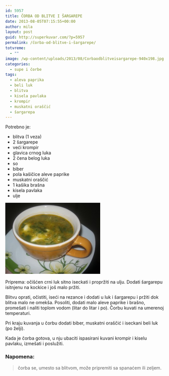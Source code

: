 ```yaml
---
id: 5957
title: ČORBA OD BLITVE I ŠARGAREPE
date: 2013-08-05T07:15:55+00:00
author: mila
layout: post
guid: http://superkuvar.com/?p=5957
permalink: /čorba-od-blitve-i-šargarepe/
totvreme:
  - ""
image: /wp-content/uploads/2013/08/Corbaodblitveisargarepe-940x198.jpg
categories:
  - supe i čorbe
tags:
  - aleva paprika
  - beli luk
  - blitva
  - kisela pavlaka
  - krompir
  - muskatni oraščić
  - šargarepa
---
```

Potrebno je:

  * blitva (1 veza)
  * 2 šargarepe
  * veći krompir
  * glavica crnog luka
  * 2 čena belog luka
  * so
  * biber
  * pola kašičice aleve paprike
  * muskatni oraščić
  * 1 kašika brašna
  * kisela pavlaka
  * ulje

<img class="alignnone size-medium wp-image-5958" src="/wp-content/uploads/2013/08/Corbaodblitveisargarepe-300x225.jpg" alt="Corbaodblitveisargarepe" width="300" height="225" /> 

Priprema: očišćen crni luk sitno iseckati i propržiti na ulju. Dodati šargarepu isitnjenu na kockice i još malo pržiti.

Blitvu oprati, očistiti, iseći na rezance i dodati u luk i šargarepu i pržiti dok blitva malo ne omekša. Posoliti, dodati malo aleve paprike i brašno, promešati i naliti toplom vodom (litar do litar i po). Čorbu kuvati na umerenoj temperaturi.

Pri kraju kuvanja u čorbu dodati biber, muskatni oraščić i iseckani beli luk (po želji).

Kada je čorba gotova, u nju ubaciti ispasirani kuvani krompir i kiselu pavlaku, izmešati i poslužiti.

### Napomena:
> čorba se, umesto sa blitvom, može pripremiti sa spanaćem ili zeljem.

&nbsp;